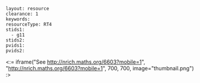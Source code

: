 ````
layout: resource
clearance: 1
keywords:
resourceType: RT4
stids1: 
  - g11
stids2:
pvids1:
pvids2:

````

<:= iframe("See http://nrich.maths.org/6603?mobile=1", "http://nrich.maths.org/6603?mobile=1", 700, 700, image="thumbnail.png") :>